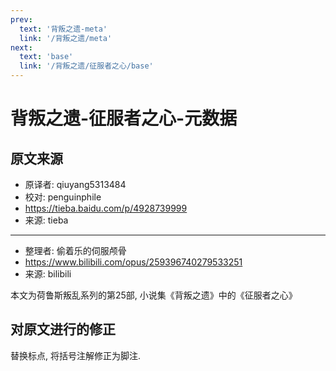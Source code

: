 ```yaml
---
prev:
  text: '背叛之遗-meta'
  link: '/背叛之遗/meta'
next:
  text: 'base'
  link: '/背叛之遗/征服者之心/base'
---
```


# 背叛之遗-征服者之心-元数据

## 原文来源

+ 原译者: qiuyang5313484
+ 校对: penguinphile
+ <https://tieba.baidu.com/p/4928739999>
+ 来源: tieba

--------

+ 整理者: 偷着乐的伺服颅骨
+ <https://www.bilibili.com/opus/259396740279533251>
+ 来源: bilibili

本文为荷鲁斯叛乱系列的第25部, 小说集《背叛之遗》中的《征服者之心》

## 对原文进行的修正

替换标点, 将括号注解修正为脚注.
